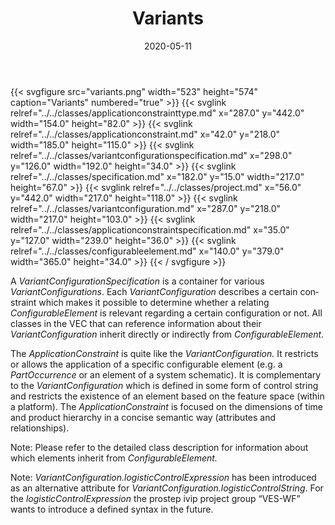 ﻿---
title: Variants
toc: false
type: specs
layout: diagram
date: "2020-05-11"
draft: false
specification: VEC
version: 1.2.0
documentType: "Recommendation"
elementType: Diagram
classes:
  - ApplicationConstraintType
  - ApplicationConstraint
  - VariantConfigurationSpecification
  - Specification
  - Project
  - VariantConfiguration
  - ApplicationConstraintSpecification
  - ConfigurableElement
menu:
  VEC-1.2.0:    
    parent: key-concepts
    identifier: key-concepts/variants
    weight: 1001003 

# Prev/next pager order (if `docs_section_pager` enabled in `params.toml`)
weight: 1001003
---
{{< svgfigure src="variants.png" width="523" height="574" caption="Variants" numbered="true" >}}
  {{< svglink relref="../../classes/applicationconstrainttype.md" x="287.0" y="442.0" width="154.0" height="82.0" >}}
  {{< svglink relref="../../classes/applicationconstraint.md" x="42.0" y="218.0" width="185.0" height="115.0" >}}
  {{< svglink relref="../../classes/variantconfigurationspecification.md" x="298.0" y="126.0" width="192.0" height="34.0" >}}
  {{< svglink relref="../../classes/specification.md" x="182.0" y="15.0" width="217.0" height="67.0" >}}
  {{< svglink relref="../../classes/project.md" x="56.0" y="442.0" width="217.0" height="118.0" >}}
  {{< svglink relref="../../classes/variantconfiguration.md" x="287.0" y="218.0" width="217.0" height="103.0" >}}
  {{< svglink relref="../../classes/applicationconstraintspecification.md" x="35.0" y="127.0" width="239.0" height="36.0" >}}
  {{< svglink relref="../../classes/configurableelement.md" x="140.0" y="379.0" width="365.0" height="34.0" >}}
{{< / svgfigure >}}
<p> <span lang="EN-US">A <i>VariantConfigurationSpecification</i> is a container for </span><span lang="EN-GB">various </span><span lang="EN-US"><i>VariantConfigurations</i></span><span lang="EN-US">. Each <i>VariantConfiguration</i> describes a certain constraint which makes it possible to determine whether a relating <i>ConfigurableElement</i> is relevant regarding a certain configuration or not. All classes in the VEC that can reference information about their <i>VariantConfiguration</i> inherit directly or indirectly from <i>ConfigurableElement</i>. </span>      </p>      <p> The <i>ApplicationConstraint </i>is quite like the <i>VariantConfiguration. </i>It restricts or allows the application of a specific configurable element (e.g. a <i>PartOccurrence </i>or an element of a system schematic). It is complementary to the <i>VariantConfiguration </i>which is defined in some form of control string and restricts the existence of an element based on the feature space (within a platform). The <i>ApplicationConstraint </i>is focused on the dimensions of time and product hierarchy in a concise semantic way (attributes and relationships).      </p>      <p> Note: Please refer to the detailed class description for information about which elements inherit from <i>ConfigurableElement.</i>      </p>      <p> <span lang="EN-GB">Note: <i>VariantConfiguration.logisticControlExpression</i> has been introduced as an alternative attribute for <i>VariantConfiguration.logisticControlString</i>. For the <i>logisticControlExpression</i> the prostep ivip project group &ldquo;VES-WF&rdquo; wants to introduce a defined syntax in the future. </span>      </p>